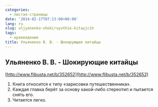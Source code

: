 ```yaml
---
categories:
  - листая-страницы
date: '2014-02-17T07:13:00+00:00'
lang: ru
slug: uljyanenko-shokiruyuthie-kitayjcih
tags:
  - краеведение
title: Ульяненко В. В. - Шокирующие китайцы
---
```





## Ульяненко В. В. - Шокирующие китайцы

[http://www.flibusta.net/b/352652](http://www.flibusta.net/b/352652)  

1.  Книга относится к типу «зарисовки путешественника».
2.  Каждая главка берёт за основу какой-либо стереотип и пытается снять его.
3.  Читается легко.
